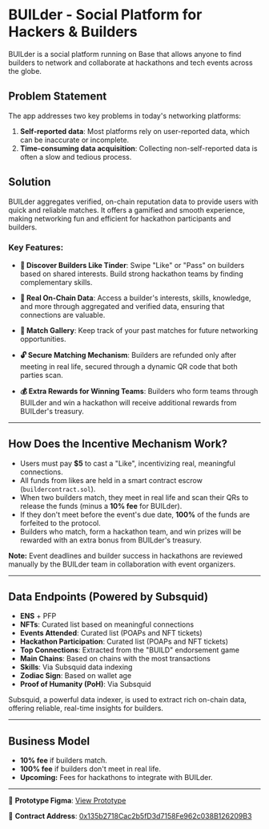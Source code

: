 # BUILder - Social Platform for Hackers & Builders

BUILder is a social platform running on Base that allows anyone to find builders to network and collaborate at hackathons and tech events across the globe.

## Problem Statement

The app addresses two key problems in today's networking platforms:

1. **Self-reported data**: Most platforms rely on user-reported data, which can be inaccurate or incomplete.
2. **Time-consuming data acquisition**: Collecting non-self-reported data is often a slow and tedious process.

## Solution

BUILder aggregates verified, on-chain reputation data to provide users with quick and reliable matches. It offers a gamified and smooth experience, making networking fun and efficient for hackathon participants and builders.

### Key Features:

- **🔎 Discover Builders Like Tinder**: Swipe "Like" or "Pass" on builders based on shared interests. Build strong hackathon teams by finding complementary skills.
  
- **💫 Real On-Chain Data**: Access a builder's interests, skills, knowledge, and more through aggregated and verified data, ensuring that connections are valuable.
  
- **🤝 Match Gallery**: Keep track of your past matches for future networking opportunities.
  
- **🔓 Secure Matching Mechanism**: Builders are refunded only after meeting in real life, secured through a dynamic QR code that both parties scan.
  
- **💰 Extra Rewards for Winning Teams**: Builders who form teams through BUILder and win a hackathon will receive additional rewards from BUILder's treasury.

---

## How Does the Incentive Mechanism Work?

- Users must pay **$5** to cast a "Like", incentivizing real, meaningful connections.
- All funds from likes are held in a smart contract escrow (`buildercontract.sol`).
- When two builders match, they meet in real life and scan their QRs to release the funds (minus a **10% fee** for BUILder).
- If they don't meet before the event's due date, **100%** of the funds are forfeited to the protocol.
- Builders who match, form a hackathon team, and win prizes will be rewarded with an extra bonus from BUILder's treasury.

**Note:** Event deadlines and builder success in hackathons are reviewed manually by the BUILder team in collaboration with event organizers.

---

## Data Endpoints (Powered by Subsquid)

- **ENS** + PFP
- **NFTs**: Curated list based on meaningful connections
- **Events Attended**: Curated list (POAPs and NFT tickets)
- **Hackathon Participation**: Curated list (POAPs and NFT tickets)
- **Top Connections**: Extracted from the "BUILD" endorsement game
- **Main Chains**: Based on chains with the most transactions
- **Skills**: Via Subsquid data indexing
- **Zodiac Sign**: Based on wallet age
- **Proof of Humanity (PoH)**: Via Subsquid

Subsquid, a powerful data indexer, is used to extract rich on-chain data, offering reliable, real-time insights for builders.

---

## Business Model

- **10% fee** if builders match.
- **100% fee** if builders don't meet in real life.
- **Upcoming:** Fees for hackathons to integrate with BUILder.

---

🎨 **Prototype Figma**: [View Prototype](https://www.figma.com/proto/HKPVkbNM2KuMz2YAzu5kQO/Builder-app-Ethereum-Argentina?node-id=0-1&amp;t=XViykLh6HbUxKH1G-0&scaling=min-zoom&content-scaling=fixed&page-id=0%3A1&starting-point-node-id=31%3A264)

📜 **Contract Address**: [0x135b2718Cac2b5fD3d7158Fe962c038B126209B3](https://sepolia.basescan.org/address/0x135b2718Cac2b5fD3d7158Fe962c038B126209B3)
